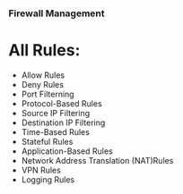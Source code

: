### Firewall Management

# All Rules:
- Allow Rules
- Deny Rules
- Port Filterning
- Protocol-Based Rules
- Source IP Filtering
- Destination IP Filtering
- Time-Based Rules
- Stateful Rules
- Application-Based Rules
- Network Address Translation (NAT)Rules
- VPN Rules
- Logging Rules



